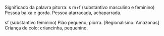 Significado da palavra pitorra:
s m+f (substantivo masculino e feminino)
Pessoa baixa e gorda.
Pessoa atarracada, achaparrada.


sf (substantivo feminino)
Pião pequeno; piorra.
[Regionalismo: Amazonas] Criança de colo; criancinha, pequenino.


